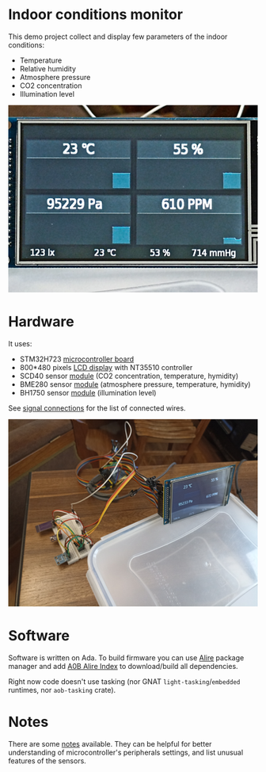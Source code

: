 # Indoor conditions monitor

This demo project collect and display few parameters of the indoor conditions:
 * Temperature
 * Relative humidity
 * Atmosphere pressure
 * CO2 concentration
 * Illumination level

![Screen Photo](https://github.com/godunko/scd40-sandbox/blob/main/documentation/photos/screen.jpg)

# Hardware

It uses:
 * STM32H723 [microcontroller board](https://aliexpress.ru/item/1005005919904877.html?spm=a2g2w.orderdetail.0.0.20454aa6zUxxvZ&sku_id=12000037322153382&gatewayAdapt=glo2rus)
 * 800*480 pixels [LCD display](https://aliexpress.ru/item/1005003671590629.html?spm=a2g2w.orderdetail.0.0.29d64aa6t8MYiE&sku_id=12000026737522822) with NT35510 controller
 * SCD40 sensor [module](https://aliexpress.ru/item/1005003974569988.html?spm=a2g2w.orderdetail.0.0.38784aa6ZZjqxD&sku_id=12000027769523261) (CO2 concentration, temperature, hymidity)
 * BME280 sensor [module](https://aliexpress.ru/item/1005001827073707.html?spm=a2g2w.orderdetail.0.0.2e414aa6tdpLZ0&sku_id=12000017775479567) (atmosphere pressure, temperature, hymidity) 
 * BH1750 sensor [module](https://aliexpress.ru/item/1005002810846871.html?spm=a2g2w.orderdetail.0.0.5c354aa6rfcW06&sku_id=12000022307461461) (illumination level)

See [signal connections](https://github.com/godunko/scd40-sandbox/blob/main/documentation/CONNECTIONS.md) for the list of connected wires.

![Kit Photo](https://github.com/godunko/scd40-sandbox/blob/main/documentation/photos/set.jpg)

# Software

Software is written on Ada. To build firmware you can use [Alire](https://alire.ada.dev/) package manager and add [A0B Alire Index](https://github.com/godunko/a0b-alire-index) to download/build all dependencies.

Right now code doesn't use tasking (nor GNAT `light-tasking`/`embedded` runtimes, nor `aob-tasking` crate).

# Notes

There are some [notes](https://github.com/godunko/scd40-sandbox/blob/main/documentation/NOTES.md) available.
They can be helpful for better understanding of microcontroller's peripherals settings, and list unusual features of the sensors.
